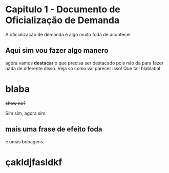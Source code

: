 # Capitulo 1 - Documento de Oficialização de Demanda

A oficialização de demanda é algo muito foda de acontecer

## Aqui sim vou fazer algo manero

agora vamos **destacar** o que precisa ser destacado pois não da para
fazer nada de diferente disso.
        Veja só como vai parecer isso!
        Que tal!
        blablabal

blaba
=====
~~show ne?~~

Sim sim, agora sim.

## mais uma frase de efeito foda 
e umas bobagens.

çakldjfasldkf
=============
